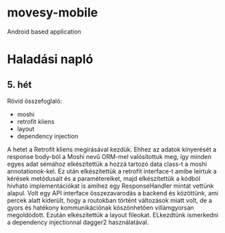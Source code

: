 # movesy-mobile

Android based application


# Haladási napló

## 5. hét
Rövid összefoglaló:
- moshi
- retrofit kliens
- layout
- dependency injection

A hetet a Retrofit kliens megírásával kezdük. Ehhez az adatok kinyerését a response body-ból a Moshi nevű ORM-mel valósítottuk meg, így minden egyes adat sémához elkészítettük a hozzá tartozó data class-t a moshi annotationok-kel. Ez után elkészítettük a retrofit interface-t amibe leírtuk a kérések metódusait és a paramétereiket, majd elkészítettük a kódból hívható implementációkat is amihez egy ResponseHandler mintát vettünk alapul. Volt egy API interface összezavarodás a backend és közöttünk, ami percek alatt kiderült, hogy a routokban történt változások miatt volt, de a gyors és hatékony kommunikációnak köszönhetően villámgyorsan megoldódott. Ezután elkészítettük a layout fileokat. ELkezdtünk ismerkedni a dependency injectionnal dagger2 használatával.
